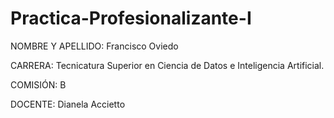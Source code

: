 # Practica-Profesionalizante-I

NOMBRE Y APELLIDO: Francisco Oviedo 

CARRERA: Tecnicatura Superior en Ciencia de Datos e Inteligencia Artificial. 

COMISIÓN: B 

DOCENTE: Dianela Accietto 
